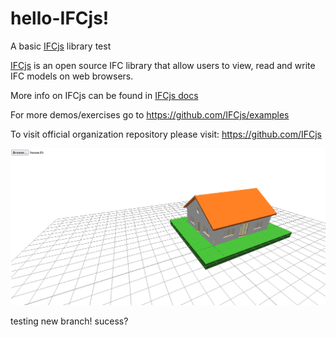 # hello-IFCjs!

A basic [IFCjs](https://github.com/IFCjs) library test

[IFCjs](https://github.com/IFCjs) is an open source IFC library that allow users to view, read and write IFC models on web browsers.

More info on IFCjs can be found in [IFCjs docs](https://ifcjs.github.io/info/)

For more demos/exercises go to https://github.com/IFCjs/examples

To visit official organization repository please visit: https://github.com/IFCjs

![houseifc](./ifcjs.png)

testing new branch! sucess?
